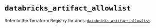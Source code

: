 # `databricks_artifact_allowlist`

Refer to the Terraform Registry for docs: [`databricks_artifact_allowlist`](https://registry.terraform.io/providers/databricks/databricks/1.40.0/docs/resources/artifact_allowlist).
